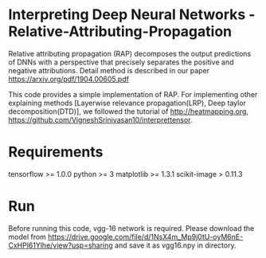 # Interpreting Deep Neural Networks - Relative-Attributing-Propagation
Relative attributing propagation (RAP) decomposes the output predictions of DNNs with a perspective that precisely separates the positive and negative attributions.
Detail method is described in our paper https://arxiv.org/pdf/1904.00605.pdf

This code provides a simple implementation of RAP.
For implementing other explaining methods [Layerwise relevance propagation(LRP), Deep taylor decomposition(DTD)], we followed the tutorial of http://heatmapping.org, https://github.com/VigneshSrinivasan10/interprettensor.

# Requirements
tensorflow >= 1.0.0
python >= 3
matplotlib >= 1.3.1
scikit-image > 0.11.3

# Run
Before running this code, vgg-16 network is required.
Please download the model from https://drive.google.com/file/d/1NsX4m_Mp9j0tU-oyM6nE-CxHPl61Ylhe/view?usp=sharing and save it as vgg16.npy in directory.




